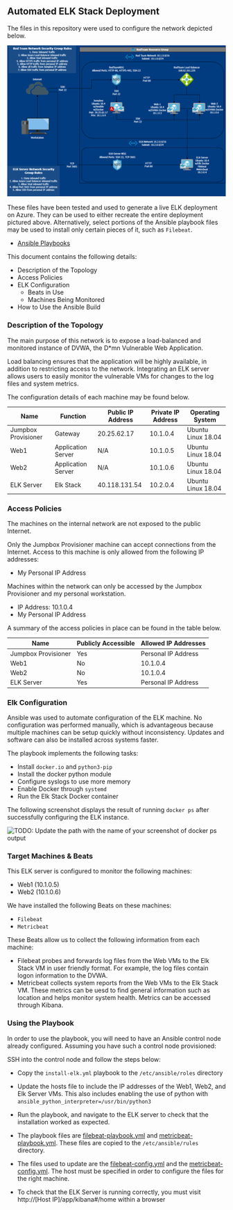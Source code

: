 ## Automated ELK Stack Deployment

The files in this repository were used to configure the network depicted below.

![Elk Network Diagram](https://github.com/Nhiwins/Elk-Stack-Project/blob/main/Images/Elk%20Stack%20Diagram.png)

These files have been tested and used to generate a live ELK deployment on Azure. They can be used to either recreate the entire deployment pictured above. Alternatively, select portions of the Ansible playbook files may be used to install only certain pieces of it, such as `Filebeat`.

  - [Ansible Playbooks](https://github.com/Nhiwins/Elk-Stack-Project/tree/main/Ansible)

This document contains the following details:
- Description of the Topology
- Access Policies
- ELK Configuration
  - Beats in Use
  - Machines Being Monitored
- How to Use the Ansible Build


### Description of the Topology

The main purpose of this network is to expose a load-balanced and monitored instance of DVWA, the D*mn Vulnerable Web Application.

Load balancing ensures that the application will be highly available, in addition to restricting access to the network.
Integrating an ELK server allows users to easily monitor the vulnerable VMs for changes to the log files and system metrics.

The configuration details of each machine may be found below.

| Name                | Function           | Public IP Address | Private IP Address | Operating System   |
|---------------------|--------------------|-------------------|--------------------|--------------------|
| Jumpbox Provisioner | Gateway            | 20.25.62.17       | 10.1.0.4           | Ubuntu Linux 18.04 |
| Web1                | Application Server | N/A               | 10.1.0.5           | Ubuntu Linux 18.04 |
| Web2                | Application Server | N/A               | 10.1.0.6           | Ubuntu Linux 18.04 |
| ELK Server          | Elk Stack          | 40.118.131.54     | 10.2.0.4           | Ubuntu Linux 18.04 |

### Access Policies

The machines on the internal network are not exposed to the public Internet. 

Only the Jumpbox Provisioner machine can accept connections from the Internet. Access to this machine is only allowed from the following IP addresses:
- My Personal IP Address

Machines within the network can only be accessed by the Jumpbox Provisioner and my personal workstation.
- IP Address: 10.1.0.4
- My Personal IP Address

A summary of the access policies in place can be found in the table below.

| Name                | Publicly Accessible | Allowed IP Addresses |
|---------------------|---------------------|----------------------|
| Jumpbox Provisioner | Yes                 | Personal IP Address  |
| Web1                | No                  | 10.1.0.4             |
| Web2                | No                  | 10.1.0.4             |
| ELK Server          | Yes                 | Personal IP Address  |

### Elk Configuration

Ansible was used to automate configuration of the ELK machine. No configuration was performed manually, which is advantageous because multiple machines can be setup quickly without inconsistency. Updates and software can also be installed across systems faster.

The playbook implements the following tasks:
- Install `docker.io` and `python3-pip`
- Install the docker python module
- Configure syslogs to use more memory
- Enable Docker through `systemd`
- Run the Elk Stack Docker container

The following screenshot displays the result of running `docker ps` after successfully configuring the ELK instance.

![TODO: Update the path with the name of your screenshot of docker ps output](Images/docker_ps_output.png)

### Target Machines & Beats
This ELK server is configured to monitor the following machines:
- Web1 (10.1.0.5)
- Web2 (10.1.0.6)

We have installed the following Beats on these machines:
- `Filebeat`
- `Metricbeat`

These Beats allow us to collect the following information from each machine:
- Filebeat probes and forwards log files from the Web VMs to the Elk Stack VM in user friendly format. For example, the log files contain logon information to the DVWA.
- Metricbeat collects system reports from the Web VMs to the Elk Stack VM. These metrics can be uesd to find general information such as location and helps monitor system health. Metrics can be accessed through Kibana.

### Using the Playbook
In order to use the playbook, you will need to have an Ansible control node already configured. Assuming you have such a control node provisioned: 

SSH into the control node and follow the steps below:
- Copy the `install-elk.yml` playbook to the `/etc/ansible/roles` directory
- Update the hosts file to include the IP addresses of the Web1, Web2, and Elk Server VMs. This also includes enabling the use of python with `ansible_python_interpreter=/usr/bin/python3`
- Run the playbook, and navigate to the ELK server to check that the installation worked as expected.

- The playbook files are [filebeat-playbook.yml](https://github.com/Nhiwins/Elk-Stack-Project/blob/main/Ansible/filebeat-playbook.yml) and [metricbeat-playbook.yml](https://github.com/Nhiwins/Elk-Stack-Project/blob/main/Ansible/metricbeat-playbook.yml). These files are copied to the `/etc/ansible/rules` directory.

- The files used to update are the [filebeat-config.yml](https://github.com/Nhiwins/Elk-Stack-Project/blob/main/Ansible/Config%20Files/filebeat-config.yml) and the [metricbeat-config.yml](https://github.com/Nhiwins/Elk-Stack-Project/blob/main/Ansible/Config%20Files/metricbeat-config.yml). The host must be specified in order to configure the files for the right machine.

- To check that the ELK Server is running correctly, you must visit http://[Host IP]/app/kibana#/home within a browser
